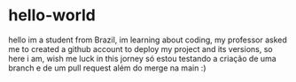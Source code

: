 # hello-world
hello im a student from Brazil, im learning about coding, my professor asked me to created a github account to deploy my project and its versions, so here i am, wish me luck in this jorney
só estou testando a criação de uma branch e de um pull request além do merge na main :)
